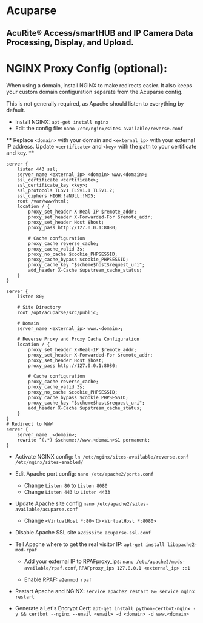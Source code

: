 # Acuparse
## AcuRite®‎ Access/smartHUB and IP Camera Data Processing, Display, and Upload.

# NGINX Proxy Config (optional):

When using a domain, install NGINX to make redirects easier. It also keeps your custom domain configuration separate from the Acuparse config.

This is not generally required, as Apache should listen to everything by default.

* Install NGINX: `apt-get install nginx`
* Edit the config file: `nano /etc/nginx/sites-available/reverse.conf`

** Replace `<domain>` with your domain and `<external_ip>` with your external IP address. Update `<certificate>` and `<key>` with the path to your certificate and key. **

```
server {
    listen 443 ssl;
    server_name <external_ip> <domain> www.<domain>;
    ssl_certificate <certificate>;
    ssl_certificate_key <key>;
    ssl_protocols TLSv1 TLSv1.1 TLSv1.2;
    ssl_ciphers HIGH:!aNULL:!MD5;
    root /var/www/html;
    location / {
        proxy_set_header X-Real-IP $remote_addr;
        proxy_set_header X-Forwarded-For $remote_addr;
        proxy_set_header Host $host;
        proxy_pass http://127.0.0.1:8080;

        # Cache configuration
        proxy_cache reverse_cache;
        proxy_cache_valid 3s;
        proxy_no_cache $cookie_PHPSESSID;
        proxy_cache_bypass $cookie_PHPSESSID;
        proxy_cache_key "$scheme$host$request_uri";
        add_header X-Cache $upstream_cache_status;
    }
}

server {
    listen 80;

    # Site Directory
    root /opt/acuparse/src/public;

    # Domain
    server_name <external_ip> www.<domain>;

    # Reverse Proxy and Proxy Cache Configuration
    location / {
        proxy_set_header X-Real-IP $remote_addr;
        proxy_set_header X-Forwarded-For $remote_addr;
        proxy_set_header Host $host;
        proxy_pass http://127.0.0.1:8080;

        # Cache configuration
        proxy_cache reverse_cache;
        proxy_cache_valid 3s;
        proxy_no_cache $cookie_PHPSESSID;
        proxy_cache_bypass $cookie_PHPSESSID;
        proxy_cache_key "$scheme$host$request_uri";
        add_header X-Cache $upstream_cache_status;
    }
}
# Redirect to WWW
server {
    server_name  <domain>;
    rewrite ^(.*) $scheme://www.<domain>$1 permanent;
}
```

* Activate NGINX config: `ln /etc/nginx/sites-available/reverse.conf /etc/nginx/sites-enabled/`

* Edit Apache port config: `nano /etc/apache2/ports.conf`
    * Change `Listen 80` to `Listen 8080`
    * Change `Listen 443` to `Listen 4433`
    
* Update Apache site config `nano /etc/apache2/sites-available/acuparse.conf`
    * Change `<VirtualHost *:80>` to `<VirtualHost *:8080>`

* Disable Apache SSL site `a2dissite acuparse-ssl.conf`
    
* Tell Apache where to get the real visitor IP: `apt-get install libapache2-mod-rpaf`

    * Add your external IP to RPAFproxy_ips:
        `nano /etc/apache2/mods-available/rpaf.conf`, `RPAFproxy_ips 127.0.0.1 <external_ip> ::1`

     * Enable RPAF: `a2enmod rpaf`

* Restart Apache and NGINX: `service apache2 restart && service nginx restart`

* Generate a Let's Encrypt Cert: `apt-get install python-certbot-nginx -y && certbot --nginx --email <email> -d <domain> -d www.<domain>`
